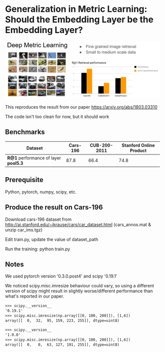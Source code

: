 # Generalization in Metric Learning: Should the Embedding Layer be the Embedding Layer?

![ZZ](dml.png?raw=true "X")

This reproduces the result from our paper https://arxiv.org/abs/1803.03310

The code isn't too clean for now, but it should work


## Benchmarks

Dataset | Cars-196 | CUB-200-2011 | Stanford Online Product
------------ | ------------- | ------------- | -------------
**R@1** performance of layer **pool5.3** |  87.8 | 66.4 | 74.8


## Prerequisite

Python, pytorch, numpy, scipy, etc.


## Produce the result on Cars-196

Download cars-196 dataset from http://ai.stanford.edu/~jkrause/cars/car_dataset.html (cars_annos.mat & unzip car_ims.tgz)

Edit train.py, update the value of dataset_path

Run the training: python train.py


## Notes

We used pytorch version '0.3.0.post4' and scipy '0.19.1'

We noticed scipy.misc.imresize behaviour could vary, so using a different version of scipy might result in slightly worse/different performance than what's reported in our paper.

```pyhon
>>> scipy.__version__
'0.19.1'
>>> scipy.misc.imresize(np.array([[0, 100, 200]]), [1,6])
array([[  0,  32,  95, 159, 223, 255]], dtype=uint8)
```

```pyhon
>>> scipy.__version__
'1.0.0'
>>> scipy.misc.imresize(np.array([[0, 100, 200]]), [1,6])
array([[  0,   0,  63, 127, 191, 255]], dtype=uint8)
```
